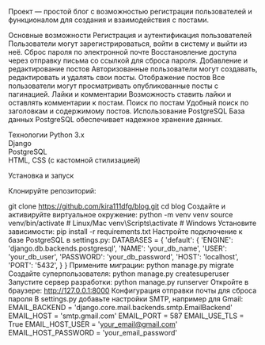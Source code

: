 

Проект — простой блог с возможностью регистрации пользователей и функционалом для создания и взаимодействия с постами.

Основные возможности
Регистрация и аутентификация пользователей
Пользователи могут зарегистрироваться, войти в систему и выйти из неё.
Сброс пароля по электронной почте
Восстановление доступа через отправку письма со ссылкой для сброса пароля.
Добавление и редактирование постов 
Авторизованные пользователи могут создавать, редактировать и удалять свои посты.
Отображение постов
Все пользователи могут просматривать опубликованные посты с пагинацией.
Лайки и комментарии
Возможность ставить лайки и оставлять комментарии к постам.
Поиск по постам 
Удобный поиск по заголовкам и содержимому постов.
Использование PostgreSQL
База данных PostgreSQL обеспечивает надежное хранение данных.

Технологии
Python 3.x  
Django  
PostgreSQL  
HTML, CSS (с кастомной стилизацией)  

Установка и запуск

Клонируйте репозиторий:

   git clone https://github.com/kira111dfg/blog.git
   cd blog
Создайте и активируйте виртуальное окружение:
python -m venv venv
source venv/bin/activate  # Linux/Mac
venv\Scripts\activate     # Windows
Установите зависимости:
pip install -r requirements.txt
Настройте подключение к базе PostgreSQL в settings.py:
DATABASES = {
    'default': {
        'ENGINE': 'django.db.backends.postgresql',
        'NAME': 'your_db_name',
        'USER': 'your_db_user',
        'PASSWORD': 'your_db_password',
        'HOST': 'localhost',
        'PORT': '5432',
    }
}
Примените миграции:
python manage.py migrate
Создайте суперпользователя:
python manage.py createsuperuser
Запустите сервер разработки:
python manage.py runserver
Откройте в браузере: http://127.0.0.1:8000
Конфигурация отправки почты для сброса пароля
В settings.py добавьте настройки SMTP, например для Gmail:
EMAIL_BACKEND = 'django.core.mail.backends.smtp.EmailBackend'
EMAIL_HOST = 'smtp.gmail.com'
EMAIL_PORT = 587
EMAIL_USE_TLS = True
EMAIL_HOST_USER = 'your_email@gmail.com'
EMAIL_HOST_PASSWORD = 'your_email_password'
